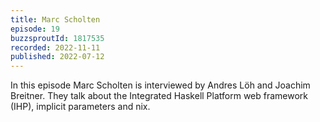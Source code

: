 ```yaml
---
title: Marc Scholten
episode: 19
buzzsproutId: 1817535
recorded: 2022-11-11
published: 2022-07-12
---
```

In this episode Marc Scholten is interviewed by Andres Löh and Joachim
Breitner. They talk about the Integrated Haskell Platform web framework (IHP),
implicit parameters and nix.
